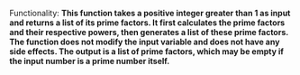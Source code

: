 Functionality: **This function takes a positive integer greater than 1 as input and returns a list of its prime factors. It first calculates the prime factors and their respective powers, then generates a list of these prime factors. The function does not modify the input variable and does not have any side effects. The output is a list of prime factors, which may be empty if the input number is a prime number itself.**